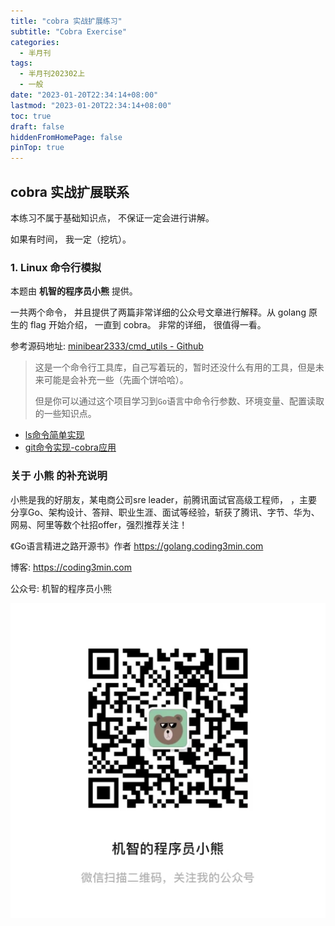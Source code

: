 ```yaml
---
title: "cobra 实战扩展练习"
subtitle: "Cobra Exercise"
categories:
  - 半月刊
tags:
  - 半月刊202302上
  - 一般
date: "2023-01-20T22:34:14+08:00"
lastmod: "2023-01-20T22:34:14+08:00"
toc: true
draft: false
hiddenFromHomePage: false
pinTop: true
---
```


## cobra 实战扩展联系

本练习不属于基础知识点， 不保证一定会进行讲解。 

如果有时间， 我一定（挖坑）。

### 1. Linux 命令行模拟

本题由 **机智的程序员小熊** 提供。 

一共两个命令， 并且提供了两篇非常详细的公众号文章进行解释。从 golang 原生的 flag 开始介绍， 一直到 cobra。 非常的详细， 很值得一看。

参考源码地址: [minibear2333/cmd_utils - Github]( https://github.com/golang-minibear2333/cmd_utils)

> 这是一个命令行工具库，自己写着玩的，暂时还没什么有用的工具，但是未来可能是会补充一些（先画个饼哈哈）。
>
> 但是你可以通过这个项目学习到`Go`语言中命令行参数、环境变量、配置读取的一些知识点。

* [ls命令简单实现](https://mp.weixin.qq.com/s/GMhYFPwAaH90gQvsTvzN_Q) 
* [git命令实现-cobra应用](https://mp.weixin.qq.com/s/y3MuEAY12PRlS2ARgzYtIA)


### 关于 **小熊** 的补充说明

小熊是我的好朋友，某电商公司sre leader，前腾讯面试官高级工程师， ，主要分享Go、架构设计、答辩、职业生涯、面试等经验，斩获了腾讯、字节、华为、网易、阿里等数个社招offer，强烈推荐关注！ 

《Go语言精进之路开源书》作者 https://golang.coding3min.com

博客: https://coding3min.com

公众号: 机智的程序员小熊

![](./coder-bear-mp-qrcode.jpeg)
